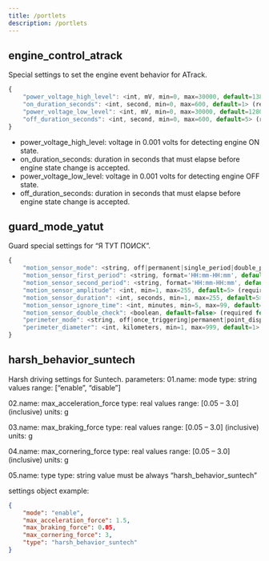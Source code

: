 ```yaml
---
title: /portlets
description: /portlets
---
```


## engine_control_atrack
Special settings to set the engine event behavior for ATrack.

```js
{
    "power_voltage_high_level": <int, mV, min=0, max=30000, default=13800> (required),
    "on_duration_seconds": <int, second, min=0, max=600, default=1> (required),
    "power_voltage_low_level": <int, mV, min=0, max=30000, default=12800> (required),
    "off_duration_seconds": <int, second, min=0, max=600, default=5> (required)
}
```

*   power_voltage_high_level: voltage in 0.001 volts for detecting engine ON state.
*   on_duration_seconds: duration in seconds that must elapse before engine state change is accepted.
*   power_voltage_low_level: voltage in 0.001 volts for detecting engine OFF state.
*   off_duration_seconds: duration in seconds that must elapse before engine state change is accepted.

## guard_mode_yatut

Guard special settings for “Я ТУТ ПОИСК”.

```js
{
    "motion_sensor_mode": <string, off|permanent|single_period|double_period, default=off> (required),
    "motion_sensor_first_period": <string, format='HH:mm-HH:mm', default='23:00-07:00'> (required for motion_sensor_mode in [single_period, double_period]),
    "motion_sensor_second_period": <string, format='HH:mm-HH:mm', default='10:00-17:00'> (required for motion_sensor_mode = double_period),
    "motion_sensor_amplitude": <int, min=1, max=255, default=5> (required for motion_sensor_mode != off),
    "motion_sensor_duration": <int, seconds, min=1, max=255, default=5> (required for motion_sensor_mode != off),
    "motion_sensor_ignore_time": <int, minutes, min=5, max=99, default=5> (required for motion_sensor_mode != off),
    "motion_sensor_double_check": <boolean, default=false> (required for motion_sensor_mode != off),
    "perimeter_mode": <string, off|once_triggering|permanent|point_displacement, default=off> (required),
    "perimeter_diameter": <int, kilometers, min=1, max=999, default=1> (required for perimeter_mode != off)
}
```

## harsh_behavior_suntech

Harsh driving settings for Suntech.
parameters:
01.name: mode
type: string
values range: [“enable”, “disable”]

02.name: max_acceleration_force
type: real
values range: [0.05 – 3.0] (inclusive)
units: g

03.name: max_braking_force
type: real
values range: [0.05 – 3.0] (inclusive)
units: g

04.name: max_cornering_force
type: real
values range: [0.05 – 3.0] (inclusive)
units: g

05.name: type
type: string
value must be always “harsh_behavior_suntech”

settings object example:

```json
{
    "mode": "enable",
    "max_acceleration_force": 1.5,
    "max_braking_force": 0.05,
    "max_cornering_force": 3,
    "type": "harsh_behavior_suntech"
}
```
